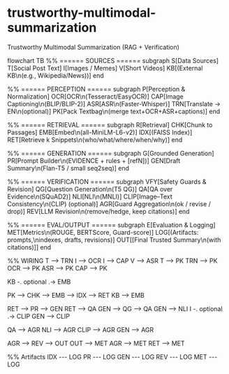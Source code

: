 # trustworthy-multimodal-summarization
Trustworthy Multimodal Summarization (RAG + Verification)


flowchart TB
  %% ====== SOURCES ======
  subgraph S[Data Sources]
    T[Social Post Text]
    I[Images / Memes]
    V[Short Videos]
    KB[(External KB\n(e.g., Wikipedia/News))]
  end

  %% ====== PERCEPTION ======
  subgraph P[Perception & Normalization]
    OCR[OCR\n(Tesseract/EasyOCR)]
    CAP[Image Captioning\n(BLIP/BLIP-2)]
    ASR[ASR\n(Faster-Whisper)]
    TRN[Translate → EN\n(optional)]
    PK[Pack Textbag\n(merge text+OCR+ASR+captions)]
  end

  %% ====== RETRIEVAL ======
  subgraph R[Retrieval]
    CHK[Chunk to Passages]
    EMB[Embed\n(all-MiniLM-L6-v2)]
    IDX[(FAISS Index)]
    RET[Retrieve k Snippets\n(who/what/where/when/why)]
  end

  %% ====== GENERATION ======
  subgraph G[Grounded Generation]
    PR[Prompt Builder\n(EVIDENCE + rules + [refN])]
    GEN[Draft Summary\n(Flan-T5 / small seq2seq)]
  end

  %% ====== VERIFICATION ======
  subgraph VFY[Safety Guards & Revision]
    QG[Question Generation\n(T5 QG)]
    QA[QA over Evidence\n(SQuAD2)]
    NLI[NLI\n(MNLI)]
    CLIP[Image–Text Consistency\n(CLIP) (optional)]
    AGR[Guard Aggregation\n(ok / revise / drop)]
    REV[LLM Revision\n(remove/hedge, keep citations)]
  end

  %% ====== EVAL/OUTPUT ======
  subgraph E[Evaluation & Logging]
    MET[Metrics\n(ROUGE, BERTScore, Guard-score)]
    LOG[(Artifacts: prompts,\nindexes, drafts, revisions)]
    OUT[[Final Trusted Summary\n(with citations)]]
  end

  %% WIRING
  T --> TRN
  I --> OCR
  I --> CAP
  V --> ASR
  T --> PK
  TRN --> PK
  OCR --> PK
  ASR --> PK
  CAP --> PK

  KB -. optional .-> EMB

  PK --> CHK --> EMB --> IDX --> RET
  KB --> EMB

  RET --> PR --> GEN
  RET --> QA
  GEN --> QG --> QA
  GEN --> NLI
  I -. optional .-> CLIP
  GEN --> CLIP

  QA --> AGR
  NLI --> AGR
  CLIP --> AGR
  GEN --> AGR

  AGR --> REV --> OUT
  OUT --> MET
  AGR --> MET
  RET --> MET

  %% Artifacts
  IDX --- LOG
  PR --- LOG
  GEN --- LOG
  REV --- LOG
  MET --- LOG
